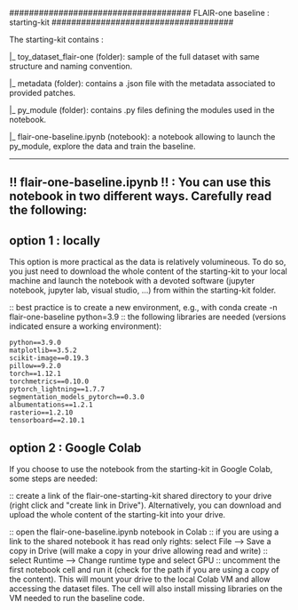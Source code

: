 
﻿#####################################
 FLAIR-one baseline : starting-kit 
#####################################


The starting-kit contains :


|_ toy_dataset_flair-one (folder): 
		sample of the full dataset with same structure and naming convention.

|_ metadata (folder): 
		contains a .json file with the metadata associated to provided patches.

|_ py_module (folder): 
		contains .py files defining the modules used in the notebook.

|_ flair-one-baseline.ipynb (notebook): 
		a notebook allowing to launch the py_module, explore the data and train the baseline.





-------------------------------
!!  flair-one-baseline.ipynb !!  : You can use this notebook in two different ways. Carefully read the following: 
-------------------------------


## option 1 : locally

This option is more practical as the data is relatively volumineous. 
To do so, you just need to download the whole content of the starting-kit to your local machine and launch the notebook with a devoted software (jupyter notebook, jupyter lab, visual studio, ...) from within the starting-kit folder.

::  best practice is to create a new environment, e.g., with conda create -n flair-one-baseline python=3.9
::  the following libraries are needed (versions indicated ensure a working environment): 

	python==3.9.0
	matplotlib==3.5.2
	scikit-image==0.19.3
	pillow==9.2.0
	torch==1.12.1
	torchmetrics==0.10.0
	pytorch_lightning==1.7.7
	segmentation_models_pytorch==0.3.0
	albumentations==1.2.1
	rasterio==1.2.10
	tensorboard==2.10.1



## option 2 : Google Colab

If you choose to use the notebook from the starting-kit in Google Colab, some steps are needed:

:: create a link of the flair-one-starting-kit shared directory to your drive (right click and "create link in Drive").
Alternatively, you can download and upload the whole content of the starting-kit into your drive.

:: open the flair-one-baseline.ipynb notebook in Colab
:: if you are using a link to the shared notebook it has read only rights: select File --> Save a copy in Drive (will make a copy in your drive allowing read and write)
:: select Runtime --> Change runtime type and select GPU
:: uncomment the first notebook cell and run it (check for the path if you are using a copy of the content). 
This will mount your drive to the local Colab VM and allow accessing the dataset files. 
The cell will also install missing libraries on the VM needed to run the baseline code.  
